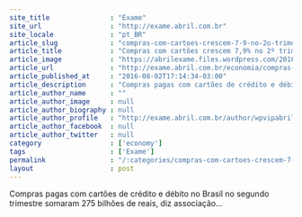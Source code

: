 ```yaml
---
site_title               : "Exame"
site_url                 : "http://exame.abril.com.br"
site_locale              : "pt_BR"
article_slug             : "compras-com-cartoes-crescem-7-9-no-2o-trimestre-diz-abecs"
article_title            : "Compras com cartões crescem 7,9% no 2º trimestre, diz Abecs"
article_image            : "https://abrilexame.files.wordpress.com/2016/09/size_960_16_9_cartao_de_credito3.jpg?quality=70&strip=all&w=960"
article_url              : "http://exame.abril.com.br/economia/compras-com-cartoes-crescem-7-9-no-2o-trimestre-diz-abecs/"
article_published_at     : "2016-08-02T17:14:34-03:00"
article_description      : "Compras pagas com cartões de crédito e débito no Brasil no segundo trimestre somaram 275 bilhões de reais, diz associação..."
article_author_name      : ""
article_author_image     : null
article_author_biography : null
article_author_profile   : "http://exame.abril.com.br/author/wpvipabril/"
article_author_facebook  : null
article_author_twitter   : null
category                 : ['economy']
tags                     : ['Exame']
permalink                : "/:categories/compras-com-cartoes-crescem-7-9-no-2o-trimestre-diz-abecs/"
layout                   : post
---
```


Compras pagas com cartões de crédito e débito no Brasil no segundo trimestre somaram 275 bilhões de reais, diz associação...
